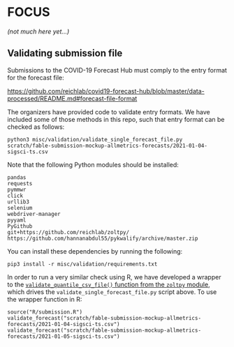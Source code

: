 # FOCUS

_(not much here yet...)_

## Validating submission file

Submissions to the COVID-19 Forecast Hub must comply to the entry format for the forecast file:

https://github.com/reichlab/covid19-forecast-hub/blob/master/data-processed/README.md#forecast-file-format

The organizers have provided code to validate entry formats. We have included some of those methods in this repo, such that entry format can be checked as follows:

```
python3 misc/validation/validate_single_forecast_file.py scratch/fable-submission-mockup-allmetrics-forecasts/2021-01-04-sigsci-ts.csv
```

Note that the following Python modules should be installed:

```
pandas
requests
pymmwr
click
urllib3
selenium
webdriver-manager
pyyaml
PyGithub
git+https://github.com/reichlab/zoltpy/
https://github.com/hannanabdul55/pykwalify/archive/master.zip
```

You can install these dependencies by running the following:

```
pip3 install -r misc/validation/requirements.txt
```

In order to run a very similar check using R, we have developed a wrapper to the [`validate_quantile_csv_file()` function from the `zoltpy` module](https://github.com/reichlab/zoltpy/blob/master/zoltpy/covid19.py#L75-L93), which drives the `validate_single_forecast_file.py` script above. To use the wrapper function in R:

```
source("R/submission.R")
validate_forecast("scratch/fable-submission-mockup-allmetrics-forecasts/2021-01-04-sigsci-ts.csv")
validate_forecast("scratch/fable-submission-mockup-allmetrics-forecasts/2021-01-05-sigsci-ts.csv")
```


